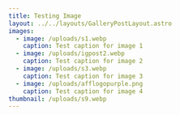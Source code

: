 ```yaml
---
title: Testing Image 
layout: ../../layouts/GalleryPostLayout.astro
images:
  - image: /uploads/s1.webp
    caption: Test caption for image 1
  - image: /uploads/igpost2.webp
    caption: Test caption for image 2
  - image: /uploads/s3.webp
    caption: Test caption for image 3
  - image: /uploads/afflogopurple.png
    caption: Test caption for image 4
thumbnail: /uploads/s9.webp
---
```

